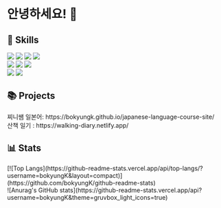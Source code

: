 # 안녕하세요! 🙂

<div><h2>🔧 Skills</h2>
  <div> 
    <img src="https://img.shields.io/badge/html5-E34F26?style=for-the-badge&logo=html5&logoColor=white">
    <img src="https://img.shields.io/badge/css-1572B6?style=for-the-badge&logo=css3&logoColor=white">
    <img src="https://img.shields.io/badge/javascript-F7DF1E?style=for-the-badge&logo=javascript&logoColor=black">
    <img src="https://img.shields.io/badge/react-61DAFB?style=for-the-badge&logo=react&logoColor=black">
  </div>
  <div> 
    <img src="https://img.shields.io/badge/node.js-339933?style=for-the-badge&logo=Node.js&logoColor=white">
    <img src="https://img.shields.io/badge/express-000000?style=for-the-badge&logo=express&logoColor=white">
    <img src="https://img.shields.io/badge/mysql-4479A1?style=for-the-badge&logo=mysql&logoColor=white">
  </div>
  <div> 
    <img src="https://img.shields.io/badge/netlify-00C7B7?style=for-the-badge&logo=netlify&logoColor=white">
    <img src="https://img.shields.io/badge/aws-232F3E?style=for-the-badge&logo=amazonaws&logoColor=white">
  </div>
</div>


<div><h2>📚 Projects</h2>
  <div>찌니쌤 일본어: https://bokyungk.github.io/japanese-language-course-site/</div>
  <div>산책 일기 : https://walking-diary.netlify.app/</div>
</div>


<div><h2>📊 Stats</h2>
    <div>[![Top Langs](https://github-readme-stats.vercel.app/api/top-langs/?username=bokyungK&layout=compact)](https://github.com/bokyungK/github-readme-stats)</div>
    <div>![Anurag's GitHub stats](https://github-readme-stats.vercel.app/api?username=bokyungK&theme=gruvbox_light_icons=true)</div>
</div>
